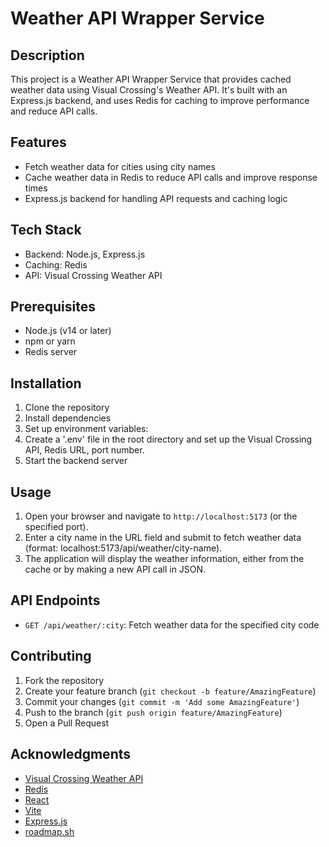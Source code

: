 # Weather API Wrapper Service

## Description

This project is a Weather API Wrapper Service that provides cached weather data using Visual Crossing's Weather API. It's built with an Express.js backend, and uses Redis for caching to improve performance and reduce API calls.

## Features

- Fetch weather data for cities using city names
- Cache weather data in Redis to reduce API calls and improve response times
- Express.js backend for handling API requests and caching logic

## Tech Stack

- Backend: Node.js, Express.js
- Caching: Redis
- API: Visual Crossing Weather API

## Prerequisites

- Node.js (v14 or later)
- npm or yarn
- Redis server

## Installation

1. Clone the repository
2. Install dependencies
3. Set up environment variables:
4. Create a '.env' file in the root directory and set up the Visual Crossing API, Redis URL, port number.
5. Start the backend server
   
## Usage

1. Open your browser and navigate to `http://localhost:5173` (or the specified port).
2. Enter a city name in the URL field and submit to fetch weather data (format: localhost:5173/api/weather/city-name).
3. The application will display the weather information, either from the cache or by making a new API call in JSON.

## API Endpoints

- `GET /api/weather/:city`: Fetch weather data for the specified city code

## Contributing

1. Fork the repository
2. Create your feature branch (`git checkout -b feature/AmazingFeature`)
3. Commit your changes (`git commit -m 'Add some AmazingFeature'`)
4. Push to the branch (`git push origin feature/AmazingFeature`)
5. Open a Pull Request

## Acknowledgments

- [Visual Crossing Weather API](https://www.visualcrossing.com/weather-api)
- [Redis](https://redis.io/)
- [React](https://reactjs.org/)
- [Vite](https://vitejs.dev/)
- [Express.js](https://expressjs.com/)
- [roadmap.sh](https://roadmap.sh/backend/project-ideas)
